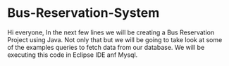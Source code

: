 # Bus-Reservation-System
Hi everyone, In the next few lines we will be creating a Bus Reservation Project using Java. Not only that but we will be going to take look at some of the examples queries to fetch data from our database. We will be executing this code in Eclipse IDE anf Mysql. 
